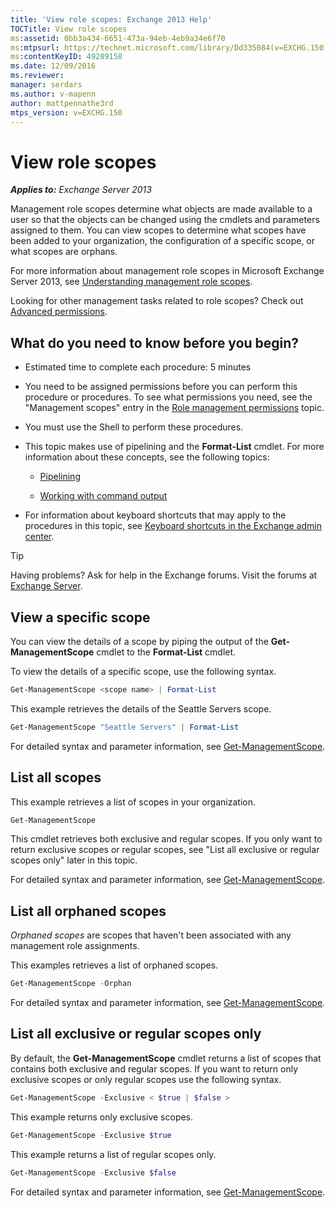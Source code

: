 ```yaml
---
title: 'View role scopes: Exchange 2013 Help'
TOCTitle: View role scopes
ms:assetid: 0bb3a434-6651-473a-94eb-4eb9a34e6f70
ms:mtpsurl: https://technet.microsoft.com/library/Dd335084(v=EXCHG.150)
ms:contentKeyID: 49289158
ms.date: 12/09/2016
ms.reviewer: 
manager: serdars
ms.author: v-mapenn
author: mattpennathe3rd
mtps_version: v=EXCHG.150
---
```


# View role scopes

_**Applies to:** Exchange Server 2013_

Management role scopes determine what objects are made available to a user so that the objects can be changed using the cmdlets and parameters assigned to them. You can view scopes to determine what scopes have been added to your organization, the configuration of a specific scope, or what scopes are orphans.

For more information about management role scopes in Microsoft Exchange Server 2013, see [Understanding management role scopes](understanding-management-role-scopes-exchange-2013-help.md).

Looking for other management tasks related to role scopes? Check out [Advanced permissions](advanced-permissions-exchange-2013-help.md).

## What do you need to know before you begin?

- Estimated time to complete each procedure: 5 minutes

- You need to be assigned permissions before you can perform this procedure or procedures. To see what permissions you need, see the "Management scopes" entry in the [Role management permissions](role-management-permissions-exchange-2013-help.md) topic.

- You must use the Shell to perform these procedures.

- This topic makes use of pipelining and the **Format-List** cmdlet. For more information about these concepts, see the following topics:

  - [Pipelining](https://technet.microsoft.com/library/aa998260\(v=exchg.150\))

  - [Working with command output](working-with-command-output-exchange-2013-help.md)

- For information about keyboard shortcuts that may apply to the procedures in this topic, see [Keyboard shortcuts in the Exchange admin center](keyboard-shortcuts-in-the-exchange-admin-center-2013-help.md).

> [!TIP]
> Having problems? Ask for help in the Exchange forums. Visit the forums at [Exchange Server](https://go.microsoft.com/fwlink/p/?linkid=60612).

## View a specific scope

You can view the details of a scope by piping the output of the **Get-ManagementScope** cmdlet to the **Format-List** cmdlet.

To view the details of a specific scope, use the following syntax.

```powershell
Get-ManagementScope <scope name> | Format-List
```

This example retrieves the details of the Seattle Servers scope.

```powershell
Get-ManagementScope "Seattle Servers" | Format-List
```

For detailed syntax and parameter information, see [Get-ManagementScope](https://technet.microsoft.com/library/dd298180\(v=exchg.150\)).

## List all scopes

This example retrieves a list of scopes in your organization.

```powershell
Get-ManagementScope
```

This cmdlet retrieves both exclusive and regular scopes. If you only want to return exclusive scopes or regular scopes, see "List all exclusive or regular scopes only" later in this topic.

For detailed syntax and parameter information, see [Get-ManagementScope](https://technet.microsoft.com/library/dd298180\(v=exchg.150\)).

## List all orphaned scopes

*Orphaned scopes* are scopes that haven't been associated with any management role assignments.

This examples retrieves a list of orphaned scopes.

```powershell
Get-ManagementScope -Orphan
```

For detailed syntax and parameter information, see [Get-ManagementScope](https://technet.microsoft.com/library/dd298180\(v=exchg.150\)).

## List all exclusive or regular scopes only

By default, the **Get-ManagementScope** cmdlet returns a list of scopes that contains both exclusive and regular scopes. If you want to return only exclusive scopes or only regular scopes use the following syntax.

```powershell
Get-ManagementScope -Exclusive < $true | $false >
```

This example returns only exclusive scopes.

```powershell
Get-ManagementScope -Exclusive $true
```

This example returns a list of regular scopes only.

```powershell
Get-ManagementScope -Exclusive $false
```

For detailed syntax and parameter information, see [Get-ManagementScope](https://technet.microsoft.com/library/dd298180\(v=exchg.150\)).
